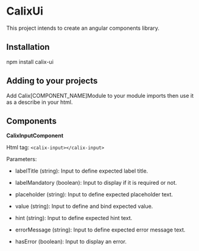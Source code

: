 # CalixUi

This project intends to create an angular components library.

## Installation

npm install calix-ui

## Adding to your projects

Add Calix[COMPONENT_NAME]Module to your module imports then use it as a describe in your html.

## Components

**CalixInputComponent**

Html tag: `<calix-input></calix-input>`

Parameters:
 
 - labelTitle (string): Input to define expected label title.
 
 - labelMandatory (boolean): Input to display if it is required or not.
 
 - placeholder (string): Input to define expected placeholder text.
 
 - value (string): Input to define and bind expected value.

 - hint (string): Input to define expected hint text.
 
 - errorMessage (string): Input to define expected error message text.
 
 - hasError (boolean): Input to display an error.


